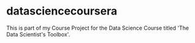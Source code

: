 # datasciencecoursera
This is part of my Course Project for the Data Science Course titled 'The Data Scientist's Toolbox'.
